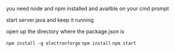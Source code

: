 you need node and npm installed and availble on your cmd prompt

start server.java and keep it running

open up the directory where the package.json is

`npm install -g electronforge`
`npm install`
`npm start`
